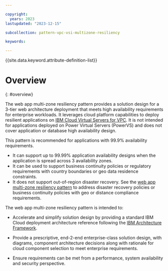 ```yaml
---

copyright:
  years: 2023
lastupdated: "2023-12-15"

subcollection: pattern-vpc-vsi-multizone-resiliency

keywords:

---
```


{{site.data.keyword.attribute-definition-list}}

# Overview
{: #overview}

The web app multi-zone resiliency pattern provides a solution design for a 3-tier web architecture deployment that meets high availability requirements for enterprise workloads. It leverages cloud platform capabilities to deploy resilient applications on [IBM Cloud Virtual Servers for VPC](https://cloud.ibm.com/docs/vpc?topic=vpc-getting-started&interface=ui). It is not intended for applications deployed on Power Virtual Servers (PowerVS) and does not cover application or database high availability design.

This pattern is recommended for applications with 99.9% availability requirements.
- It can support up to 99.99% application availability designs when the application is spread across 3 availability zones.
- It can be used to support business continuity policies or regulatory requirements with country boundaries or geo data residence constraints.
- It does not support out-of-region disaster recovery. See the [web app multi-zone resiliency pattern](/docs/pattern-vpc-vsi-cross-region-resiliency) to address disaster recovery policies or business continuity policies with geo or distance compliance requirements.

The web app multi-zone resiliency pattern is intended to:

- Accelerate and simplify solution design by providing a standard IBM Cloud deployment architecture reference following the [IBM Architecture Framework](https://cloud.ibm.com/docs/architecture-framework).

- Provide a prescriptive, end-2-end enterprise-class solution design, with diagrams, component architecture decisions along with rationale for cloud component selection to meet enterprise requirements.

- Ensure requirements can be met from a performance, system availability and security perspective.

